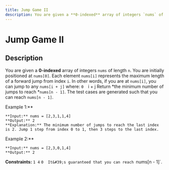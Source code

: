 ```yaml
---
title: Jump Game II
description: You are given a **0-indexed** array of integers `nums` of length `n`. You are initially positioned a
---
```

# Jump Game II
## Description
You are given a **0-indexed** array of integers `nums` of length `n`. You are initially positioned at `nums[0]`.
Each element `nums[i]` represents the maximum length of a forward jump from index `i`. In other words, if you are at `nums[i]`, you can jump to any `nums[i + j]` where:
	`0 
	`i + j 
Return *the minimum number of jumps to reach *`nums[n - 1]`. The test cases are generated such that you can reach `nums[n - 1]`.
 
Example 1:**
```
**Input:** nums = [2,3,1,1,4]
**Output:** 2
**Explanation:** The minimum number of jumps to reach the last index is 2. Jump 1 step from index 0 to 1, then 3 steps to the last index.
```
Example 2:**
```
**Input:** nums = [2,3,0,1,4]
**Output:** 2
```
 
**Constraints:**
	`1 4`
	`0 
	It&#39;s guaranteed that you can reach `nums[n - 1]`.

